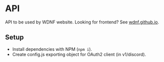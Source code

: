 # API

API to be used by WDNF website. Looking for frontend? See [wdnf.github.io](https://github.com/wdnf/wdnf.github.io).

## Setup

* Install dependencies with NPM (`npm i`).
* Create config.js exporting object for OAuth2 client (in v1/discord).
